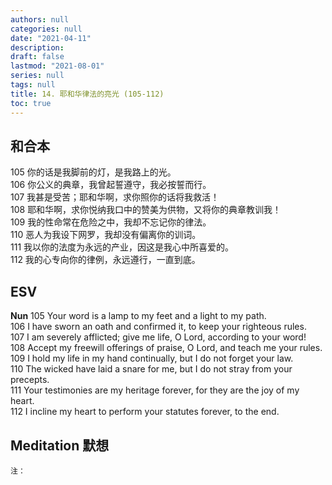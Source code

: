 ```yaml
---
authors: null
categories: null
date: "2021-04-11"
description: 
draft: false
lastmod: "2021-08-01"
series: null
tags: null
title: 14. 耶和华律法的亮光 (105-112)  
toc: true
---
```


## 和合本

105 你的话是我脚前的灯，是我路上的光。  
106 你公义的典章，我曾起誓遵守，我必按誓而行。  
107 我甚是受苦；耶和华啊，求你照你的话将我救活！  
108 耶和华啊，求你悦纳我口中的赞美为供物，又将你的典章教训我！  
109 我的性命常在危险之中，我却不忘记你的律法。  
110 恶人为我设下网罗，我却没有偏离你的训词。  
111 我以你的法度为永远的产业，因这是我心中所喜爱的。  
112 我的心专向你的律例，永远遵行，一直到底。 


## ESV
**Nun**
105 Your word is a lamp to my feet and a light to my path.  
106 I have sworn an oath and confirmed it, to keep your righteous rules.  
107 I am severely afflicted; give me life, O Lord, according to your word!  
108 Accept my freewill offerings of praise, O Lord, and teach me your rules.  
109 I hold my life in my hand continually, but I do not forget your law.  
110 The wicked have laid a snare for me, but I do not stray from your precepts.  
111 Your testimonies are my heritage forever, for they are the joy of my heart.  
112 I incline my heart to perform your statutes forever, to the end.  


## Meditation 默想

    注：